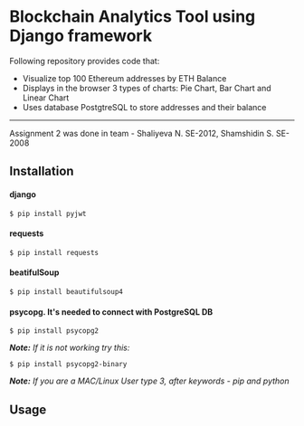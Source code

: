# Blockchain Analytics Tool using Django framework

Following repository provides code that:

- Visualize top 100 Ethereum addresses by ETH Balance
- Displays in the browser 3 types of charts: Pie Chart, Bar Chart and Linear Chart
- Uses database PostgtreSQL to store addresses and their balance
______________________________________________________________________________________________

Assignment 2 was done in team - Shaliyeva N. SE-2012, Shamshidin S. SE-2008


## Installation
#### django
```
$ pip install pyjwt
```

#### requests
```
$ pip install requests
```

#### beatifulSoup
```
$ pip install beautifulsoup4
```

#### psycopg. It's needed to connect with PostgreSQL DB
```
$ pip install psycopg2
```
***Note:** If it is not working try this:*
```
$ pip install psycopg2-binary
```

***Note:** If you are a MAC/Linux User type 3, after keywords - pip and python*

## Usage
